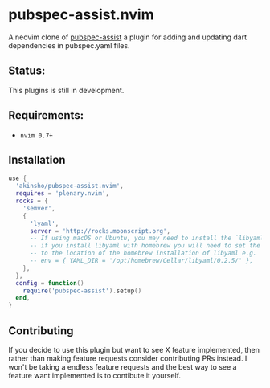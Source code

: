 # pubspec-assist.nvim

A neovim clone of [pubspec-assist](https://github.com/jeroen-meijer/pubspec-assist) a plugin for adding and updating dart dependencies in pubspec.yaml files.

## Status:

This plugins is still in development.

## Requirements:

- `nvim 0.7+`

## Installation

```lua
use {
  'akinsho/pubspec-assist.nvim',
  requires = 'plenary.nvim',
  rocks = {
    'semver',
    {
      'lyaml',
      server = 'http://rocks.moonscript.org',
      -- If using macOS or Ubuntu, you may need to install the `libyaml` package.
      -- if you install libyaml with homebrew you will need to set the YAML_DIR
      -- to the location of the homebrew installation of libyaml e.g.
      -- env = { YAML_DIR = '/opt/homebrew/Cellar/libyaml/0.2.5/' },
    },
  },
  config = function()
    require('pubspec-assist').setup()
  end,
}
```

## Contributing

If you decide to use this plugin but want to see X feature implemented, then rather than making feature requests consider
contributing PRs instead. I won't be taking a endless feature requests and the best way to see a feature want implemented
is to contibute it yourself.
